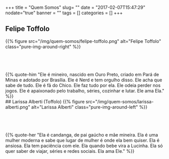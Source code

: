 +++
title = "Quem Somos"
slug= ""
date = "2017-02-07T15:47:29"
nodate="true"
banner = ""
tags = []
categories = []
+++
</br>
## Felipe Toffolo
{{% figure src="/img/quem-somos/felipe-toffolo.png" alt="Felipe Toffolo" class="pure-img-around-right" %}}
<div style="margin-top:70px;">
{{% quote-him "Ele é mineiro, nascido em Ouro Preto, criado em Pará de Minas e adotado por Brasília. Ele é Nerd e tem orgulho disso. Ele acha que sabe de tudo. Ele é fã do Chico. Ele faz tudo por ela. Ele odeia perder nos jogos. Ele é apaixonado pelo trabalho, séries, cozinhar e lutar. Ele ama Ela." %}}
</div>
## Larissa Alberti (Toffolo)
{{% figure src="/img/quem-somos/larissa-alberti.png" alt="Larissa Alberti" class="pure-img-around-left" %}}
<div style="margin-top:70px;">
{{% quote-her "Ela é candanga, de pai gaúcho e mãe mineira. Ela é uma mulher moderna e sabe que lugar de mulher é onde ela bem quiser. Ela é ansiosa. Ela tem paciência com ele. Ela quando bebe vira a Lucinha. Ela só quer saber de viajar, séries e redes sociais. Ela ama Ele." %}}
</div>
